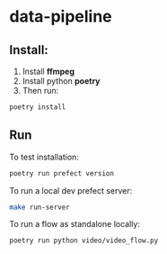 # data-pipeline

## Install: 
1. Install **ffmpeg**
1. Install python **poetry**
1. Then run:

```sh
poetry install
```
## Run

To test installation: 
```sh
poetry run prefect version
```

To run a local dev prefect server: 
```sh
make run-server
```

To run a flow as standalone locally: 
```sh
poetry run python video/video_flow.py 
```
